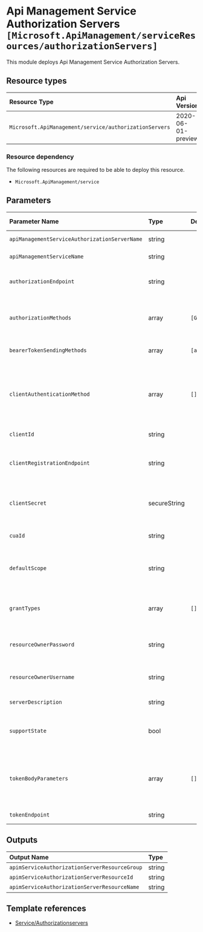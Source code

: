 # Api Management Service Authorization Servers `[Microsoft.ApiManagement/serviceResources/authorizationServers]`

This module deploys Api Management Service Authorization Servers.

## Resource types

| Resource Type | Api Version |
| :-- | :-- |
| `Microsoft.ApiManagement/service/authorizationServers` | 2020-06-01-preview |

### Resource dependency

The following resources are required to be able to deploy this resource.

- `Microsoft.ApiManagement/service`

## Parameters

| Parameter Name | Type | Default Value | Possible Values | Description |
| :-- | :-- | :-- | :-- | :-- |
| `apiManagementServiceAuthorizationServerName` | string |  |  | Required. Identifier of the authorization server. |
| `apiManagementServiceName` | string |  |  | Required. The name of the of the Api Management service. |
| `authorizationEndpoint` | string |  |  | Required. OAuth authorization endpoint. See http://tools.ietf.org/html/rfc6749#section-3.2. |
| `authorizationMethods` | array | `[GET]` |  | Optional. HTTP verbs supported by the authorization endpoint. GET must be always present. POST is optional. - HEAD, OPTIONS, TRACE, GET, POST, PUT, PATCH, DELETE |
| `bearerTokenSendingMethods` | array | `[authorizationHeader]` |  | Required. Specifies the mechanism by which access token is passed to the API. - authorizationHeader or query |
| `clientAuthenticationMethod` | array | `[]` |  | Required. Method of authentication supported by the token endpoint of this authorization server. Possible values are Basic and/or Body. When Body is specified, client credentials and other parameters are passed within the request body in the application/x-www-form-urlencoded format. - Basic or Body |
| `clientId` | string |  |  | Required. Client or app id registered with this authorization server. |
| `clientRegistrationEndpoint` | string |  |  | Required. Optional reference to a page where client or app registration for this authorization server is performed. Contains absolute URL to entity being referenced. |
| `clientSecret` | secureString |  |  | Required. Client or app secret registered with this authorization server. This property will not be filled on 'GET' operations! Use '/listSecrets' POST request to get the value. |
| `cuaId` | string |  |  | Optional. Customer Usage Attribution id (GUID). This GUID must be previously registered |
| `defaultScope` | string |  |  | Optional. Access token scope that is going to be requested by default. Can be overridden at the API level. Should be provided in the form of a string containing space-delimited values. |
| `grantTypes` | array | `[]` |  | Required. Form of an authorization grant, which the client uses to request the access token. - authorizationCode, implicit, resourceOwnerPassword, clientCredentials |
| `resourceOwnerPassword` | string |  |  | Optional. Can be optionally specified when resource owner password grant type is supported by this authorization server. Default resource owner password. |
| `resourceOwnerUsername` | string |  |  | Optional. Can be optionally specified when resource owner password grant type is supported by this authorization server. Default resource owner username. |
| `serverDescription` | string |  |  | Optional. Description of the authorization server. Can contain HTML formatting tags. |
| `supportState` | bool |  |  | Optional. If true, authorization server will include state parameter from the authorization request to its response. Client may use state parameter to raise protocol security. |
| `tokenBodyParameters` | array | `[]` |  | Optional. Additional parameters required by the token endpoint of this authorization server represented as an array of JSON objects with name and value string properties, i.e. {"name" : "name value", "value": "a value"}. - TokenBodyParameterContract object |
| `tokenEndpoint` | string |  |  | Optional. OAuth token endpoint. Contains absolute URI to entity being referenced. |

## Outputs

| Output Name | Type |
| :-- | :-- |
| `apimServiceAuthorizationServerResourceGroup` | string |
| `apimServiceAuthorizationServerResourceId` | string |
| `apimServiceAuthorizationServerResourceName` | string |

## Template references

- [Service/Authorizationservers](https://docs.microsoft.com/en-us/azure/templates/Microsoft.ApiManagement/2020-06-01-preview/service/authorizationServers)
